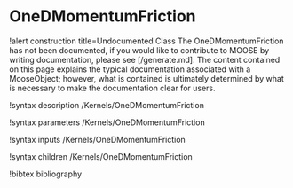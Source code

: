 <!-- MOOSE Documentation Stub: Remove this when content is added. -->

# OneDMomentumFriction

!alert construction title=Undocumented Class
The OneDMomentumFriction has not been documented, if you would like to contribute to MOOSE by
writing documentation, please see [/generate.md]. The content contained on this page explains
the typical documentation associated with a MooseObject; however, what is contained is ultimately
determined by what is necessary to make the documentation clear for users.

!syntax description /Kernels/OneDMomentumFriction

!syntax parameters /Kernels/OneDMomentumFriction

!syntax inputs /Kernels/OneDMomentumFriction

!syntax children /Kernels/OneDMomentumFriction

!bibtex bibliography
